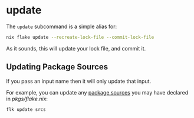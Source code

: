 # update
The `update` subcommand is a simple alias for:
```sh
nix flake update --recreate-lock-file --commit-lock-file
```
As it sounds, this will update your lock file, and commit it.

## Updating Package Sources
If you pass an input name then it will only update that input.

For example, you can update any
[package sources](../../pkgs#automatic-source-updates) you may have declared
in _pkgs/flake.nix_:
```sh
flk update srcs
```
